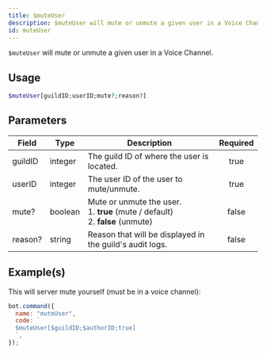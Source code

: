 ```yaml
---
title: $muteUser
description: $muteUser will mute or unmute a given user in a Voice Channel.
id: muteUser
---
```


`$muteUser` will mute or unmute a given user in a Voice Channel.

## Usage

```php
$muteUser[guildID;userID;mute?;reason?]
```

## Parameters

| Field   | Type    | Description                                                                               | Required |
| ------- | ------- | ----------------------------------------------------------------------------------------- | :------: |
| guildID | integer | The guild ID of where the user is located.                                                |   true   |
| userID  | integer | The user ID of the user to mute/unmute.                                                   |   true   |
| mute?   | boolean | Mute or unmute the user. <br /> 1. **true** (mute / default) <br /> 2. **false** (unmute) |  false   |
| reason? | string  | Reason that will be displayed in the guild's audit logs.                                  |  false   |

## Example(s)

This will server mute yourself (must be in a voice channel):

```javascript
bot.command({
  name: "muteUser",
  code: `
  $muteUser[$guildID;$authorID;true]
  `,
});
```
